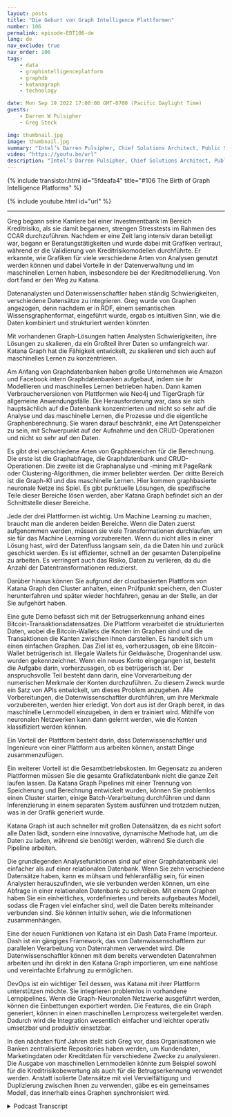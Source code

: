 ```yaml
---
layout: posts
title: "Die Geburt von Graph Intelligence Plattformen"
number: 106
permalink: episode-EDT106-de
lang: de
nav_exclude: true
nav_order: 106
tags:
    - data
    - graphintelligenceplatform
    - graphdb
    - katanagraph
    - technology

date: Mon Sep 19 2022 17:00:00 GMT-0700 (Pacific Daylight Time)
guests:
    - Darren W Pulsipher
    - Greg Steck

img: thumbnail.jpg
image: thumbnail.jpg
summary: "Intel’s Darren Pulsipher, Chief Solutions Architect, Public Sector und Greg Steck, Senior Director of Industry Solutions, Katana Graph, sprechen über die Vorteile von Katana's Graph Intelligence Plattform."
video: "https://youtu.be/url"
description: "Intel’s Darren Pulsipher, Chief Solutions Architect, Public Sector und Greg Steck, Senior Director of Industry Solutions, Katana Graph, sprechen über die Vorteile von Katana's Graph Intelligence Plattform."
---
```


<div>
{% include transistor.html id="5fdeafa4" title="#106 The Birth of Graph Intelligence Platforms" %}

{% include youtube.html id="url" %}
</div>

---

Greg begann seine Karriere bei einer Investmentbank im Bereich Kreditrisiko, als sie damit begannen, strengen Stresstests im Rahmen des CCAR durchzuführen. Nachdem er eine Zeit lang intensiv daran beteiligt war, begann er Beratungstätigkeiten und wurde dabei mit Grafiken vertraut, während er die Validierung von Kreditrisikomodellen durchführte. Er erkannte, wie Grafiken für viele verschiedene Arten von Analysen genutzt werden können und dabei Vorteile in der Datenverwaltung und im maschinellen Lernen haben, insbesondere bei der Kreditmodellierung. Von dort fand er den Weg zu Katana.

Datenanalysten und Datenwissenschaftler haben ständig Schwierigkeiten, verschiedene Datensätze zu integrieren. Greg wurde von Graphen angezogen, denn nachdem er in RDF, einem semantischen Wissensgraphenformat, eingeführt wurde, ergab es intuitiven Sinn, wie die Daten kombiniert und strukturiert werden könnten.

Mit vorhandenen Graph-Lösungen hatten Analysten Schwierigkeiten, ihre Lösungen zu skalieren, da ein Großteil ihrer Daten so umfangreich war. Katana Graph hat die Fähigkeit entwickelt, zu skalieren und sich auch auf maschinelles Lernen zu konzentrieren.

Am Anfang von Graphdatenbanken haben große Unternehmen wie Amazon und Facebook intern Graphdatenbanken aufgebaut, indem sie ihr Modellieren und maschinelles Lernen betrieben haben. Dann kamen Verbraucherversionen von Plattformen wie Neo4j und TigerGraph für allgemeine Anwendungsfälle. Die Herausforderung war, dass sie sich hauptsächlich auf die Datenbank konzentrierten und nicht so sehr auf die Analyse und das maschinelle Lernen, die Prozesse und die eigentliche Graphenberechnung. Sie waren darauf beschränkt, eine Art Datenspeicher zu sein, mit Schwerpunkt auf der Aufnahme und den CRUD-Operationen und nicht so sehr auf den Daten.

Es gibt drei verschiedene Arten von Graphbereichen für die Berechnung. Die erste ist die Graphabfrage, die Graphdatenbank und CRUD-Operationen. Die zweite ist die Graphanalyse und -mining mit PageRank oder Clustering-Algorithmen, die immer beliebter werden. Der dritte Bereich ist die Graph-KI und das maschinelle Lernen. Hier kommen graphbasierte neuronale Netze ins Spiel. Es gibt punktuelle Lösungen, die spezifische Teile dieser Bereiche lösen werden, aber Katana Graph befindet sich an der Schnittstelle dieser Bereiche.

Jede der drei Plattformen ist wichtig. Um Machine Learning zu machen, braucht man die anderen beiden Bereiche. Wenn die Daten zuerst aufgenommen werden, müssen sie viele Transformationen durchlaufen, um sie für das Machine Learning vorzubereiten. Wenn du nicht alles in einer Lösung hast, wird der Datenfluss langsam sein, da die Daten hin und zurück geschickt werden. Es ist effizienter, schnell an der gesamten Datenpipeline zu arbeiten. Es verringert auch das Risiko, Daten zu verlieren, da du die Anzahl der Datentransformationen reduzierst.

Darüber hinaus können Sie aufgrund der cloudbasierten Plattform von Katana Graph den Cluster anhalten, einen Prüfpunkt speichern, den Cluster herunterfahren und später wieder hochfahren, genau an der Stelle, an der Sie aufgehört haben.

Eine gute Demo befasst sich mit der Betrugserkennung anhand eines Bitcoin-Transaktionsdatensatzes. Die Plattform verarbeitet die strukturierten Daten, wobei die Bitcoin-Wallets die Knoten im Graphen sind und die Transaktionen die Kanten zwischen ihnen darstellen. Es handelt sich um einen einfachen Graphen. Das Ziel ist es, vorherzusagen, ob eine Bitcoin-Wallet betrügerisch ist. Illegale Wallets für Geldwäsche, Drogenhandel usw. wurden gekennzeichnet. Wenn ein neues Konto eingegangen ist, besteht die Aufgabe darin, vorherzusagen, ob es betrügerisch ist. Der anspruchsvolle Teil besteht dann darin, eine Vorverarbeitung der numerischen Merkmale der Konten durchzuführen. Zu diesem Zweck wurde ein Satz von APIs entwickelt, um dieses Problem anzugehen. Alle Vorbereitungen, die Datenwissenschaftler durchführen, um ihre Merkmale vorzubereiten, werden hier erledigt. Von dort aus ist der Graph bereit, in das maschinelle Lernmodell einzugeben, in dem er trainiert wird. Mithilfe von neuronalen Netzwerken kann dann gelernt werden, wie die Konten klassifiziert werden können.

Ein Vorteil der Plattform besteht darin, dass Datenwissenschaftler und Ingenieure von einer Plattform aus arbeiten können, anstatt Dinge zusammenzufügen.

Ein weiterer Vorteil ist die Gesamtbetriebskosten. Im Gegensatz zu anderen Plattformen müssen Sie die gesamte Grafikdatenbank nicht die ganze Zeit laufen lassen. Da Katana Graph Pipelines mit einer Trennung von Speicherung und Berechnung entwickelt wurden, können Sie problemlos einen Cluster starten, einige Batch-Verarbeitung durchführen und dann Inferenzierung in einem separaten System ausführen und trotzdem nutzen, was in der Grafik generiert wurde.

Katana Graph ist auch schneller mit großen Datensätzen, da es nicht sofort alle Daten lädt, sondern eine innovative, dynamische Methode hat, um die Daten zu laden, während sie benötigt werden, während Sie durch die Pipeline arbeiten.

Die grundlegenden Analysefunktionen sind auf einer Graphdatenbank viel einfacher als auf einer relationalen Datenbank. Wenn Sie zehn verschiedene Datensätze haben, kann es mühsam und fehleranfällig sein, für einen Analysten herauszufinden, wie sie verbunden werden können, um eine Abfrage in einer relationalen Datenbank zu schreiben. Mit einem Graphen haben Sie ein einheitliches, vordefiniertes und bereits aufgebautes Modell, sodass die Fragen viel einfacher sind, weil die Daten bereits miteinander verbunden sind. Sie können intuitiv sehen, wie die Informationen zusammenhängen.

Eine der neuen Funktionen von Katana ist ein Dash Data Frame Importeur. Dash ist ein gängiges Framework, das von Datenwissenschaftlern zur parallelen Verarbeitung von Datenrahmen verwendet wird. Die Datenwissenschaftler können mit dem bereits verwendeten Datenrahmen arbeiten und ihn direkt in den Katana Graph importieren, um eine nahtlose und vereinfachte Erfahrung zu ermöglichen.

DevOps ist ein wichtiger Teil dessen, was Katana mit ihrer Plattform unterstützen möchte. Sie integrieren problemlos in vorhandene Lernpipelines. Wenn die Graph-Neuronalen Netzwerke ausgeführt werden, können die Einbettungen exportiert werden. Die Features, die ein Graph generiert, können in einen maschinellen Lernprozess weitergeleitet werden. Dadurch wird die Integration wesentlich einfacher und leichter operativ umsetzbar und produktiv einsetzbar.

In den nächsten fünf Jahren stellt sich Greg vor, dass Organisationen wie Banken zentralisierte Repositories haben werden, um Kundendaten, Marketingdaten oder Kreditdaten für verschiedene Zwecke zu analysieren. Die Ausgabe von maschinellen Lernmodellen könnte zum Beispiel sowohl für die Kreditrisikobewertung als auch für die Betrugserkennung verwendet werden. Anstatt isolierte Datensätze mit viel Vervielfältigung und Duplizierung zwischen ihnen zu verwenden, gäbe es ein gemeinsames Modell, das innerhalb eines Graphen synchronisiert wird.



<details>
<summary> Podcast Transcript </summary>

<p></p>

</details>
